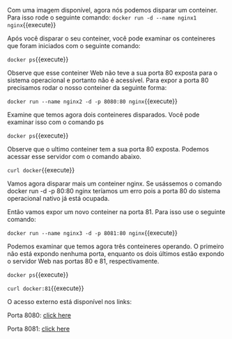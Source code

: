 Com uma imagem disponível, agora nós podemos disparar um conteiner. Para isso rode o seguinte comando:
`docker run -d --name nginx1 nginx`{{execute}}

Após você disparar o seu conteiner, você pode examinar os conteineres que foram iniciados com o seguinte comando:

`docker ps`{{execute}}

Observe que esse conteiner Web não teve a sua porta 80 exposta para o sistema operacional e portanto não é acessível. Para expor a porta 80 precisamos rodar o nosso conteiner da seguinte forma:

`docker run --name nginx2 -d -p 8080:80 nginx`{{execute}}

Examine que temos agora dois conteineres disparados. Você pode examinar isso com o comando ps

`docker ps`{{execute}}

Observe que o ultimo conteiner tem a sua porta 80 exposta. Podemos acessar esse servidor com o comando abaixo.

`curl docker`{{execute}}

Vamos agora disparar mais um conteiner nginx. Se usássemos o comando docker run -d -p 80:80 nginx teríamos um erro pois a porta 80 do sistema operacional nativo já está ocupada.

Então vamos expor um novo conteiner na porta 81. Para isso use o seguinte comando:

`docker run --name nginx3 -d -p 8081:80 nginx`{{execute}}

Podemos examinar que temos agora três conteineres operando. O primeiro não está expondo nenhuma porta, enquanto os dois últimos estão expondo o servidor Web nas portas 80 e 81, respectivamente.

`docker ps`{{execute}}

`curl docker:81`{{execute}}

O acesso externo está disponível nos links:

Porta 8080: [click here]({{TRAFFIC_HOST1_8080}})

Porta 8081: [click here]({{TRAFFIC_HOST1_8081}})

